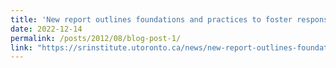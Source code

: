 ```yaml
---
title: 'New report outlines foundations and practices to foster responsible computing research'
date: 2022-12-14
permalink: /posts/2012/08/blog-post-1/
link: "https://srinstitute.utoronto.ca/news/new-report-outlines-foundations-and-practices-to-foster-responsible-computing-research"
---
```

